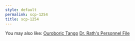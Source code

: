 ```yaml
---
style: default
permalink: scp-1254
title: scp-1254
---
```

You may also like:
[Ouroboric Tango](http://scp-wiki.net/cav-004)
[Dr. Rath's Personnel File](http://scp-wiki.net/dr-rath-s-personnel-file)